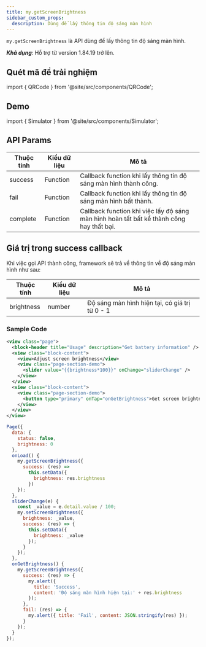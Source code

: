 ```yaml
---
title: my.getScreenBrightness
sidebar_custom_props:
  description: Dùng để lấy thông tin độ sáng màn hình
---
```


`my.getScreenBrightness` là API dùng để lấy thông tin độ sáng màn hình.

**_Khả dụng_**: Hỗ trợ từ version 1.84.19 trở lên.

## Quét mã để trải nghiệm

import { QRCode } from '@site/src/components/QRCode';

<QRCode page="pages/api/brightness/index" />

## Demo

import { Simulator } from '@site/src/components/Simulator';

<Simulator page="pages/api/brightness/index" />

## API Params

| Thuộc tính | Kiểu dữ liệu | Mô tả                                                                                    |
| ---------- | ------------ | ---------------------------------------------------------------------------------------- |
| success    | Function     | Callback function khi lấy thông tin độ sáng màn hình thành công.                         |
| fail       | Function     | Callback function khi lấy thông tin độ sáng màn hình bất thành.                          |
| complete   | Function     | Callback function khi việc lấy độ sáng màn hình hoàn tất bất kể thành công hay thất bại. |

## Giá trị trong success callback

Khi việc gọi API thành công, framework sẽ trả về thông tin về độ sáng màn hình như sau:

| Thuộc tính | Kiểu dữ liệu | Mô tả                                          |
| ---------- | ------------ | ---------------------------------------------- |
| brightness | number       | Độ sáng màn hình hiện tại, có giá trị từ 0 - 1 |

### Sample Code

```xml
<view class="page">
  <block-header title="Usage" description="Get battery information" />
  <view class="block-content">
    <view>Adjust screen brightness</view>
    <view class="page-section-demo">
      <slider value="{{brightness*100}}" onChange="sliderChange" />
    </view>
  </view>
  <view class="block-content">
    <view class="page-section-demo">
      <button type="primary" onTap="onGetBrightness">Get screen brightness</button>
    </view>
  </view>
</view>
```

```js
Page({
  data: {
    status: false,
    brightness: 0
  },
  onLoad() {
    my.getScreenBrightness({
      success: (res) =>
        this.setData({
          brightness: res.brightness
        })
    });
  },
  sliderChange(e) {
    const _value = e.detail.value / 100;
    my.setScreenBrightness({
      brightness: _value,
      success: (res) => {
        this.setData({
          brightness: _value
        });
      }
    });
  },
  onGetBrightness() {
    my.getScreenBrightness({
      success: (res) => {
        my.alert({
          title: 'Success',
          content: 'Độ sáng màn hình hiện tại:' + res.brightness
        });
      },
      fail: (res) => {
        my.alert({ title: 'Fail', content: JSON.stringify(res) });
      }
    });
  }
});
```
